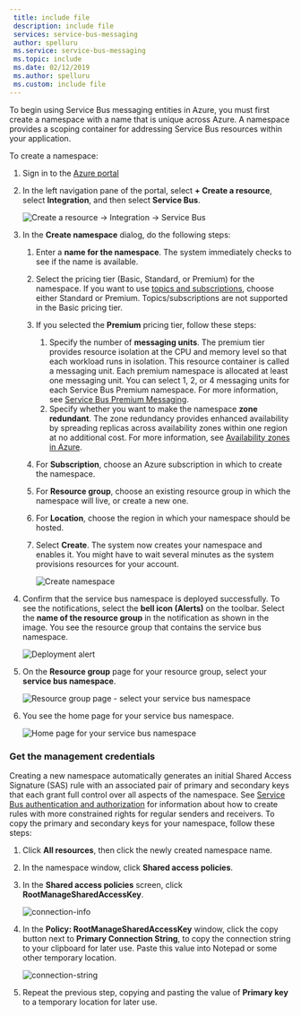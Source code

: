 ```yaml
---
 title: include file
 description: include file
 services: service-bus-messaging
 author: spelluru
 ms.service: service-bus-messaging
 ms.topic: include
 ms.date: 02/12/2019
 ms.author: spelluru
 ms.custom: include file
---
```


To begin using Service Bus messaging entities in Azure, you must first create a namespace with a name that is unique across Azure. A namespace provides a scoping container for addressing Service Bus resources within your application.

To create a namespace:

1. Sign in to the [Azure portal](https://portal.azure.com)
2. In the left navigation pane of the portal, select **+ Create a resource**, select **Integration**, and then select **Service Bus**.

    ![Create a resource -> Integration -> Service Bus](./media/service-bus-create-namespace-portal/create-resource-service-bus-menu.png)
3. In the **Create namespace** dialog, do the following steps: 
    1. Enter a **name for the namespace**. The system immediately checks to see if the name is available.
    2. Select the pricing tier (Basic, Standard, or Premium) for the namespace. If you want to use [topics and subscriptions](../articles/service-bus-messaging/service-bus-queues-topics-subscriptions.md#topics-and-subscriptions), choose either Standard or Premium. Topics/subscriptions are not supported in the Basic pricing tier.
    3. If you selected the **Premium** pricing tier, follow these steps: 
        1. Specify the number of **messaging units**. The premium tier provides resource isolation at the CPU and memory level so that each workload runs in isolation. This resource container is called a messaging unit. Each premium namespace is allocated at least one messaging unit. You can select 1, 2, or 4 messaging units for each Service Bus Premium namespace. For more information, see [Service Bus Premium Messaging](../articles/service-bus-messaging/service-bus-messaging/service-bus-premium-messaging.md).
        2. Specify whether you want to make the namespace **zone redundant**. The zone redundancy provides enhanced availability by spreading replicas across availability zones within one region at no additional cost. For more information, see [Availability zones in Azure](../articles/service-bus-messaging/availability-zones/az-overview.md).
    4. For **Subscription**, choose an Azure subscription in which to create the namespace.
    5. For **Resource group**, choose an existing resource group in which the namespace will live, or create a new one.      
    6. For **Location**, choose the region in which your namespace should be hosted.
    7. Select **Create**. The system now creates your namespace and enables it. You might have to wait several minutes as the system provisions resources for your account.
   
        ![Create namespace](./media/service-bus-create-namespace-portal/create-namespace.png)
4. Confirm that the service bus namespace is deployed successfully. To see the notifications, select the **bell icon (Alerts)** on the toolbar. Select the **name of the resource group** in the notification as shown in the image. You see the resource group that contains the service bus namespace.

    ![Deployment alert](./media/service-bus-create-namespace-portal/deployment-alert.png)
5. On the **Resource group** page for your resource group, select your **service bus namespace**. 

    ![Resource group page - select your service bus namespace](./media/service-bus-create-namespace-portal/resource-group-select-service-bus.png)
6. You see the home page for your service bus namespace. 

    ![Home page for your service bus namespace](./media/service-bus-create-namespace-portal/service-bus-namespace-home-page.png)

### Get the management credentials
Creating a new namespace automatically generates an initial Shared Access Signature (SAS) rule with an associated pair of primary and secondary keys that each grant full control over all aspects of the namespace. See [Service Bus authentication and authorization](../articles/service-bus-messaging/service-bus-authentication-and-authorization.md) for information about how to create rules with more constrained rights for regular senders and receivers. To copy the primary and secondary keys for your namespace, follow these steps: 

1. Click **All resources**, then click the newly created namespace name.
2. In the namespace window, click **Shared access policies**.
3. In the **Shared access policies** screen, click **RootManageSharedAccessKey**.
   
    ![connection-info](./media/service-bus-create-namespace-portal/connection-info.png)
4. In the **Policy: RootManageSharedAccessKey** window, click the copy button next to **Primary Connection String**, to copy the connection string to your clipboard for later use. Paste this value into Notepad or some other temporary location.
   
    ![connection-string](./media/service-bus-create-namespace-portal/connection-string.png)
5. Repeat the previous step, copying and pasting the value of **Primary key** to a temporary location for later use.

<!--Image references-->

